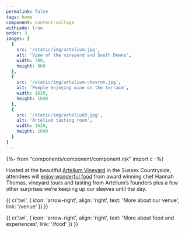 ```yaml
---
permalink: false
tags: home
component: content-collage
withLede: true
order: 3
images: [
  {
    src: '/static/img/artelium.jpg',
    alt: 'View of the vineyard and South Downs',
    width: 780,
    height: 960
  },
  {
    src: '/static/img/artelium-chevron.jpg',
    alt: 'People enjoying wine on the terrace',
    width: 1620,
    height: 1040
  },
  {
    src: '/static/img/artelium3.jpg',
    alt: 'Artelium tasting room',
    width: 1620,
    height: 1040
  }
]
---
```

{%- from "components/component/component.njk" import c -%}

Hosted at the beautiful [Artelium Vineyard](/venue) in the Sussex Countryside, attendees will [enjoy wonderful food](/food) from award winning chef Hannah Thomas, vineyard tours and tasting from Artelium’s founders plus a few other surprises we’re keeping up our sleeves until the day.

<p>{{ c('twi', { icon: 'arrow-right', align: 'right', text: 'More about our venue', link: '/venue' }) }}</p>

<p>{{ c('twi', { icon: 'arrow-right', align: 'right', text: 'More about food and experiences', link: '/food' }) }}</p>

